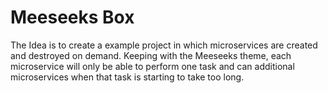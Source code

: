 # Meeseeks Box

The Idea is to create a example project in which microservices are created and destroyed on demand. Keeping with the
Meeseeks theme, each microservice will only be able to perform one task and can additional microservices when that
task is starting to take too long.